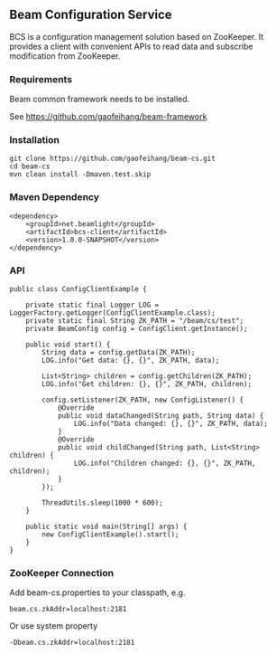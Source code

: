 ## Beam Configuration Service

BCS is a configuration management solution based on ZooKeeper. It provides a client with convenient APIs to read data and subscribe modification from ZooKeeper.

### Requirements

Beam common framework needs to be installed.

See https://github.com/gaofeihang/beam-framework

### Installation

    git clone https://github.com/gaofeihang/beam-cs.git
    cd beam-cs
    mvn clean install -Dmaven.test.skip

### Maven Dependency

    <dependency>
        <groupId>net.beamlight</groupId>
        <artifactId>bcs-client</artifactId>
        <version>1.0.0-SNAPSHOT</version>
    </dependency>
    
### API

	public class ConfigClientExample {
	    
	    private static final Logger LOG = LoggerFactory.getLogger(ConfigClientExample.class);
	    private static final String ZK_PATH = "/beam/cs/test";
	    private BeamConfig config = ConfigClient.getInstance();
	    
	    public void start() {
	        String data = config.getData(ZK_PATH);
	        LOG.info("Get data: {}, {}", ZK_PATH, data);
	        
	        List<String> children = config.getChildren(ZK_PATH);
	        LOG.info("Get children: {}, {}", ZK_PATH, children);
	        
	        config.setListener(ZK_PATH, new ConfigListener() {
	            @Override
	            public void dataChanged(String path, String data) {
	                LOG.info("Data changed: {}, {}", ZK_PATH, data);
	            }
	            @Override
	            public void childChanged(String path, List<String> children) {
	                LOG.info("Children changed: {}, {}", ZK_PATH, children);
	            }
	        });
	        
	        ThreadUtils.sleep(1000 * 600);
	    }
	    
	    public static void main(String[] args) {
	        new ConfigClientExample().start();
	    }
	}

### ZooKeeper Connection

Add beam-cs.properties to your classpath, e.g.

    beam.cs.zkAddr=localhost:2181
    
Or use system property

    -Dbeam.cs.zkAddr=localhost:2181
